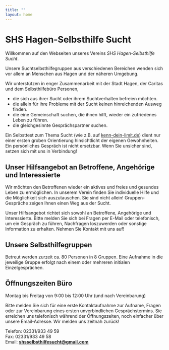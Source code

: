 ```yaml
---
title: ""
layout: home
---  
```


# SHS Hagen-Selbsthilfe Sucht

Willkommen auf den Webseiten unseres Vereins *SHS Hagen-Selbsthilfe Sucht*.  

Unsere Suchtselbsthilfegruppen aus verschiedenen Bereichen wenden sich vor allem an Menschen aus Hagen und der näheren Umgebung.  

Wir unterstützen in enger Zusammenarbeit mit der Stadt Hagen, der Caritas und dem Selbsthilfebüro Personen,  
- die sich aus ihrer Sucht oder ihrem Suchtverhalten befreien möchten.  
- die allein für ihre Probleme mit der Sucht keinen hinreichenden Ausweg finden.
- die eine Gemeinschaft suchen, die ihnen hilft, wieder ein zufriedenes Leben zu führen.  
- die gleichgesinnte Gesprächspartner suchen.  

Ein Selbsttest zum Thema Sucht (wie z.B. auf [kenn-dein-limit.de](https://www.kenn-dein-limit.de/alkohol/alkoholwissen-kompakt/)) dient nur einer ersten groben Orientierung hinsichtlicht der eigenen Gewohnheiten. Ein persönliches Gespräch ist nicht ersetzbar. Wenn Sie unsicher sind, setzen sich mit uns in Verbindung!

## Unser Hilfsangebot an Betroffene, Angehörige und Interessierte

Wir möchten den Betroffenen wieder ein aktives und freies und gesundes Leben zu ermöglichen. In unserem Verein finden Sie individuelle Hilfe und die Möglichkeit sich auszutauschen. Sie sind nicht allein! Gruppen-Gespräche zeigen Ihnen einen Weg aus der Sucht. 

Unser Hilfsangebot richtet sich sowohl an Betroffene, Angehörige und Interessierte. Bitte melden Sie sich bei Fragen per E-Mail oder telefonisch, um ein Gespräch zu führen, Nachfragen loszuwerden oder sonstige Information zu erhalten. Nehmen Sie Kontakt mit uns auf!

## Unsere Selbsthilfegruppen

Betreut werden zurzeit ca. 80 Personen in 8 Gruppen. Eine Aufnahme in die jeweilige Gruppe erfolgt nach einem oder mehreren initialen Einzelgesprächen. 

## Öffnungszeiten Büro  

Montag bis Freitag von 9:00 bis 12:00 Uhr (und nach Vereinbarung)  

Bitte melden Sie sich für eine erste Kontaktaufnahme zur Aufname, Fragen oder zur Vereinbarung eines ersten unverbindlichen Gesprächstermins. 
Sie erreichen uns telefonisch während der Öffnungszeiten, noch einfacher über unsere Email-Adresse. Wir melden uns zeitnah zurück! 

Telefon: 02331/933 49 59  
Fax: 02331/933 49 58  
Email: **shsselbsthilfesucht@gmail.com**  

